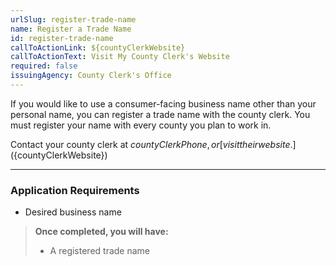 ```yaml
---
urlSlug: register-trade-name
name: Register a Trade Name
id: register-trade-name
callToActionLink: ${countyClerkWebsite}
callToActionText: Visit My County Clerk's Website
required: false
issuingAgency: County Clerk's Office
---
```

If you would like to use a consumer-facing business name other than your personal name, you can register a trade name with the county clerk. You must register your name with every county you plan to work in. 

Contact your county clerk at ${countyClerkPhone}, or [visit their website.](${countyClerkWebsite})

- - -

### Application Requirements

* Desired business name

> **Once completed, you will have:**
>
> * A registered trade name